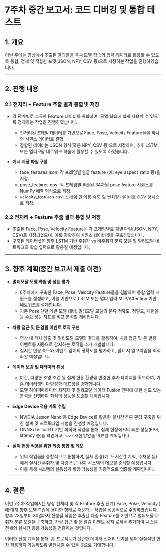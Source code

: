 # 7주차 중간 보고서: 코드 디버깅 및 통합 테스트

## 1. 개요
이번 주에는 영상에서 추출된 결과들을 후속 모델 학습의 입력 데이터로 활용할 수 있도록 통합, 정제 및 적절한 포맷(JSON, NPY, CSV 등)으로 저장하는 작업을 진행하였습니다.

---

## 2. 진행 내용
### 2.1 전처리 + Feature 추출 결과 통합 및 저장
- 각 단계별로 추출한 Feature 데이터를 통합하여, 모델 학습에 쉽게 사용할 수 있도록 정제하는 작업을 진행하였습니다.
  - 전처리된 프레임 데이터를 기반으로 Face, Pose, Velocity Feature들을 하나의 시퀀스 데이터로 결합.
  - 결합된 데이터는 JSON 형식(혹은 NPY, CSV 등)으로 저장하여, 추후 LSTM 또는 멀티모달 네트워크 학습에 활용할 수 있도록 하였습니다.
  
- **예시 저장 파일 구성**
  - face_features.json: 각 프레임별 얼굴 feature (예: eye_aspect_ratio 등)을 저장.
  - pose_features.npy: 각 프레임별 추출된 34차원 pose feature 시퀀스를 NumPy 배열 형식으로 저장.
  - velocity_features.csv: 프레임 간 이동 속도 및 변화량 데이터를 CSV 형식으로 저장.

### 2.2 전처리 + Feature 추출 결과 통합 및 저장
- 추출된 Face, Pose, Velocity Feature는 각 프레임별로 개별 파일(JSON, NPY, CSV)로 저장되었으며, 이를 결합하여 시퀀스 데이터셋을 구축하였습니다.
- 구축된 데이터셋은 향후 LSTM 기반 주취자 vs 비주취자 분류 모델 및 멀티모달 네트워크의 학습 입력으로 활용될 예정입니다.

---

## 3. 향후 계획(중간 보고서 제출 이전)

- **멀티모달 모델 학습 및 성능 평가**
  - 6주차에서 구축한 Face, Pose, Velocity Feature들을 결합하여 통합 입력 시퀀스를 생성하고, 이를 기반으로 LSTM 또는 멀티 입력 MLP/Attention 기반 네트워크를 설계합니다.
  - 기존 Pose 단일 기반 모델 대비, 멀티모달 모델의 분류 정확도, 정밀도, 재현율 등 주요 성능 지표를 비교 분석할 계획입니다.
  
- **차량 접근 및 문 열림 이벤트 로직 구현**
  - 영상 내 객체 검출 및 멀티모달 모델의 결과를 활용하여, 차량 접근 및 문 열림 이벤트를 자동으로 감지하는 로직을 추가 개발합니다.
  - 실시간 반응 속도와 이벤트 감지의 정확도를 평가하고, 필요 시 알고리즘을 최적화할 예정입니다.
  
- **데이터 보강 및 파라미터 튜닝**
  - 야간, 다양한 조명 조건 등 실제 현장 환경을 반영한 추가 데이터를 확보하여, 기존 데이터셋의 다양성과 대표성을 강화합니다.
  - 모델 하이퍼파라미터 최적화 및 멀티모달 데이터 Fusion 전략에 대한 심도 있는 분석을 진행하여 최적의 성능을 도출할 계획입니다.
  
- **Edge Device 적용 계획 수립**
  - NVIDIA Jetson Nano 등 Edge Device를 활용한 실시간 추론 환경 구축을 위한 설계 및 프로토타입 시험을 진행할 예정입니다.
  - ONNX/TensorRT 기반 최적화 작업을 통해, 실제 현장에서의 추론 성능(FPS, latency 등)을 확인하고, 추가 개선 방안을 마련할 계획입니다.
  
- **실제 현장 적용을 위한 최종 통합 및 데모**
  - 위의 작업들을 종합적으로 통합하여, 실제 환경(예: 도서산간 지역, 주차장 등)에서 실시간 주취자 및 차량 접근 감지 시스템의 데모를 준비할 예정입니다.
  - 이를 통해 시스템의 실용성과 확장 가능성을 최종적으로 입증할 계획입니다.

---

## 4. 결론

이번 7주차 작업에서는 영상 전처리 및 각 Feature 추출 단계( Face, Pose, Velocity )에 대해 향후 모델 학습에 용이한 형태로 저장하는 작업을 성공적으로 수행하였습니다.  
향후 23일부터 30일까지 진행될 작업은 추출된 다중 Feature를 기반으로 멀티모달 주취자 분류 모델을 구축하고, 차량 접근 및 문 열림 이벤트 감지 로직을 추가하여 시스템 전체의 실시간 응용 가능성을 검증하는 것입니다.

이러한 진행 계획을 통해, 본 프로젝트가 단순한 데이터 전처리 단계를 넘어 실질적인 현장 적용까지 가능하도록 발전시킬 수 있을 것으로 기대합니다.
